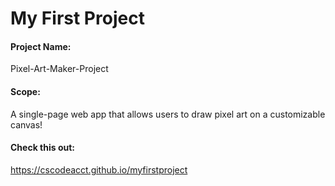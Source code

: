 # My First Project

#### Project Name: 
Pixel-Art-Maker-Project

#### Scope: 
A single-page web app that allows users to draw pixel art on a customizable canvas!  

#### Check this out:
https://cscodeacct.github.io/myfirstproject
